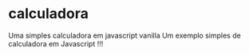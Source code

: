 # calculadora
Uma simples calculadora em javascript vanilla
 Um exemplo simples de calculadora em Javascript !!! 
